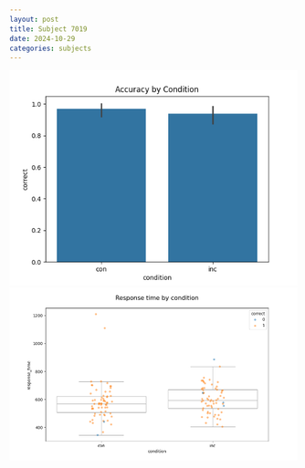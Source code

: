 ```yaml
---
layout: post
title: Subject 7019
date: 2024-10-29
categories: subjects
---
```


![](data/7019/run-26/7019_NF_acc.png)
![](data/7019/run-26/7019_NF_rt.png)

